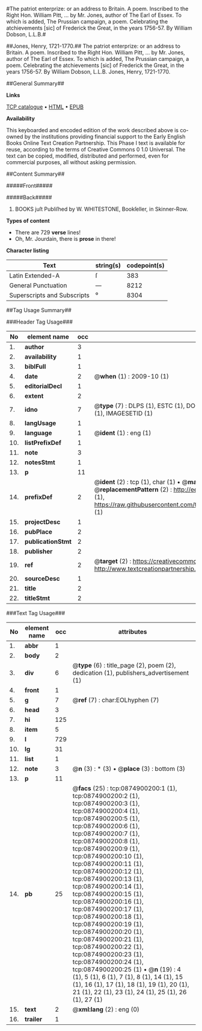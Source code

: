 #The patriot enterprize: or an address to Britain. A poem. Inscribed to the Right Hon. William Pitt, ... by Mr. Jones, author of The Earl of Essex. To which is added, The Prussian campaign, a poem. Celebrating the atchievements [sic] of Frederick the Great, in the years 1756-57. By William Dobson, L.L.B.#

##Jones, Henry, 1721-1770.##
The patriot enterprize: or an address to Britain. A poem. Inscribed to the Right Hon. William Pitt, ... by Mr. Jones, author of The Earl of Essex. To which is added, The Prussian campaign, a poem. Celebrating the atchievements [sic] of Frederick the Great, in the years 1756-57. By William Dobson, L.L.B.
Jones, Henry, 1721-1770.

##General Summary##

**Links**

[TCP catalogue](http://www.ota.ox.ac.uk/tcp/)  • 
[HTML](http://tei.it.ox.ac.uk/tcp/Texts-HTML/free/004/004817460.html)  • 
[EPUB](http://tei.it.ox.ac.uk/tcp/Texts-EPUB/free/004/004817460.epub)

**Availability**

This keyboarded and encoded edition of the
	       work described above is co-owned by the institutions
	       providing financial support to the Early English Books
	       Online Text Creation Partnership. This Phase I text is
	       available for reuse, according to the terms of Creative
	       Commons 0 1.0 Universal. The text can be copied,
	       modified, distributed and performed, even for
	       commercial purposes, all without asking permission.


##Content Summary##

#####Front#####

#####Back#####

1. BOOKS juſt Publiſhed by W. WHITESTONE, Bookſeller, in Skinner-Row.

**Types of content**

  * There are 729 **verse** lines!
  * Oh, Mr. Jourdain, there is **prose** in there!

**Character listing**


|Text|string(s)|codepoint(s)|
|---|---|---|
|Latin Extended-A|ſ|383|
|General Punctuation|—|8212|
|Superscripts             and Subscripts|⁰|8304|

##Tag Usage Summary##

###Header Tag Usage###

|No|element name|occ|attributes|
|---|---|---|---|
|1.|__author__|3||
|2.|__availability__|1||
|3.|__biblFull__|1||
|4.|__date__|2| @__when__ (1) : 2009-10 (1)|
|5.|__editorialDecl__|1||
|6.|__extent__|2||
|7.|__idno__|7| @__type__ (7) : DLPS (1), ESTC (1), DOCNO (1), TCP (1), GALEDOCNO (1), CONTENTSET (1), IMAGESETID (1)|
|8.|__langUsage__|1||
|9.|__language__|1| @__ident__ (1) : eng (1)|
|10.|__listPrefixDef__|1||
|11.|__note__|3||
|12.|__notesStmt__|1||
|13.|__p__|11||
|14.|__prefixDef__|2| @__ident__ (2) : tcp (1), char (1)  •  @__matchPattern__ (2) : ([0-9\-]+):([0-9IVX]+) (1), (.+) (1)  •  @__replacementPattern__ (2) : http://eebo.chadwyck.com/downloadtiff?vid=$1&page=$2 (1), https://raw.githubusercontent.com/textcreationpartnership/Texts/master/tcpchars.xml#$1 (1)|
|15.|__projectDesc__|1||
|16.|__pubPlace__|2||
|17.|__publicationStmt__|2||
|18.|__publisher__|2||
|19.|__ref__|2| @__target__ (2) : https://creativecommons.org/publicdomain/zero/1.0/ (1), http://www.textcreationpartnership.org/docs/. (1)|
|20.|__sourceDesc__|1||
|21.|__title__|2||
|22.|__titleStmt__|2||


###Text Tag Usage###

|No|element name|occ|attributes|
|---|---|---|---|
|1.|__abbr__|1||
|2.|__body__|2||
|3.|__div__|6| @__type__ (6) : title_page (2), poem (2), dedication (1), publishers_advertisement (1)|
|4.|__front__|1||
|5.|__g__|7| @__ref__ (7) : char:EOLhyphen (7)|
|6.|__head__|3||
|7.|__hi__|125||
|8.|__item__|5||
|9.|__l__|729||
|10.|__lg__|31||
|11.|__list__|1||
|12.|__note__|3| @__n__ (3) : * (3)  •  @__place__ (3) : bottom (3)|
|13.|__p__|11||
|14.|__pb__|25| @__facs__ (25) : tcp:0874900200:1 (1), tcp:0874900200:2 (1), tcp:0874900200:3 (1), tcp:0874900200:4 (1), tcp:0874900200:5 (1), tcp:0874900200:6 (1), tcp:0874900200:7 (1), tcp:0874900200:8 (1), tcp:0874900200:9 (1), tcp:0874900200:10 (1), tcp:0874900200:11 (1), tcp:0874900200:12 (1), tcp:0874900200:13 (1), tcp:0874900200:14 (1), tcp:0874900200:15 (1), tcp:0874900200:16 (1), tcp:0874900200:17 (1), tcp:0874900200:18 (1), tcp:0874900200:19 (1), tcp:0874900200:20 (1), tcp:0874900200:21 (1), tcp:0874900200:22 (1), tcp:0874900200:23 (1), tcp:0874900200:24 (1), tcp:0874900200:25 (1)  •  @__n__ (19) : 4 (1), 5 (1), 6 (1), 7 (1), 8 (1), 14 (1), 15 (1), 16 (1), 17 (1), 18 (1), 19 (1), 20 (1), 21 (1), 22 (1), 23 (1), 24 (1), 25 (1), 26 (1), 27 (1)|
|15.|__text__|2| @__xml:lang__ (2) : eng (0)|
|16.|__trailer__|1||

